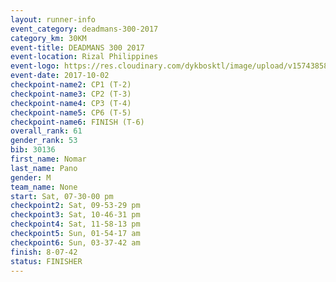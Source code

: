 ```yaml
---
layout: runner-info 
event_category: deadmans-300-2017 
category_km: 30KM 
event-title: DEADMANS 300 2017 
event-location: Rizal Philippines 
event-logo: https://res.cloudinary.com/dykbosktl/image/upload/v1574385898/Logo/2017-DM300-Logo_ljecaw.jpg 
event-date: 2017-10-02 
checkpoint-name2: CP1 (T-2) 
checkpoint-name3: CP2 (T-3) 
checkpoint-name4: CP3 (T-4) 
checkpoint-name5: CP6 (T-5) 
checkpoint-name6: FINISH (T-6) 
overall_rank: 61
gender_rank: 53
bib: 30136
first_name: Nomar
last_name: Pano
gender: M
team_name: None
start: Sat, 07-30-00 pm
checkpoint2: Sat, 09-53-29 pm
checkpoint3: Sat, 10-46-31 pm
checkpoint4: Sat, 11-58-13 pm
checkpoint5: Sun, 01-54-17 am
checkpoint6: Sun, 03-37-42 am
finish: 8-07-42
status: FINISHER
---
```

